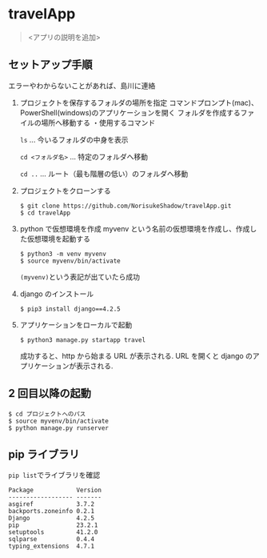 # travelApp

> <アプリの説明を追加>

## セットアップ手順

エラーやわからないことがあれば、島川に連絡

1. プロジェクトを保存するフォルダの場所を指定
   コマンドプロンプト(mac)、PowerShell(windows)のアプリケーションを開く
   フォルダを作成するファイルの場所へ移動する
   ・使用するコマンド

   `ls` ... 今いるフォルダの中身を表示

   `cd <フォルダ名>` ... 特定のフォルダへ移動

   `cd ..` ... ルート（最も階層の低い）のフォルダへ移動

2. プロジェクトをクローンする

   ```
   $ git clone https://github.com/NorisukeShadow/travelApp.git
   $ cd travelApp
   ```

3. python で仮想環境を作成
   myvenv という名前の仮想環境を作成し、作成した仮想環境を起動する

   ```
   $ python3 -m venv myvenv
   $ source myvenv/bin/activate
   ```

   `(myvenv)`という表記が出ていたら成功

4. django のインストール

   ```
   $ pip3 install django==4.2.5
   ```

5. アプリケーションをローカルで起動
   ```
   $ python3 manage.py startapp travel
   ```
   成功すると、http から始まる URL が表示される. URL を開くと django のアプリケーションが表示される.

## 2 回目以降の起動

```
$ cd プロジェクトへのパス
$ source myvenv/bin/activate
$ python manage.py runserver
```

## pip ライブラリ

`pip list`でライブラリを確認

```
Package            Version
------------------ -------
asgiref            3.7.2
backports.zoneinfo 0.2.1
Django             4.2.5
pip                23.2.1
setuptools         41.2.0
sqlparse           0.4.4
typing_extensions  4.7.1
```
